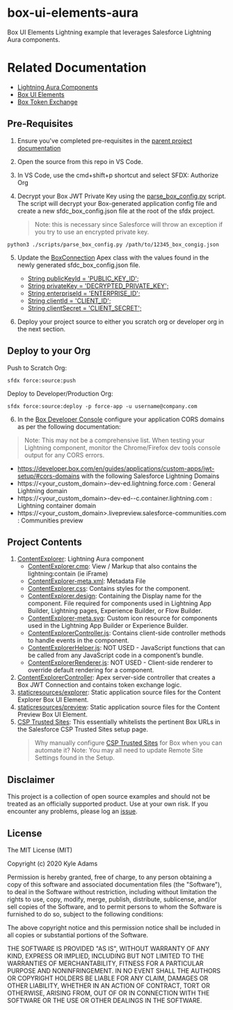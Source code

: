 # box-ui-elements-aura
Box UI Elements Lightning example that leverages Salesforce Lightning Aura components.

# Related Documentation
   * [Lightning Aura Components](https://developer.salesforce.com/docs/component-library/overview/components)
   * [Box UI Elements](https://developer.box.com/en/guides/embed/ui-elements/)
   * [Box Token Exchange](https://developer.box.com/en/guides/embed/ui-elements/access/)

## Pre-Requisites

1. Ensure you've completed pre-requisites in the [parent project documentation](../README.md)
2. Open the source from this repo in VS Code.
3. In VS Code, use the cmd+shift+p shortcut and select SFDX: Authorize Org
4. Decrypt your Box JWT Private Key using the [parse_box_config.py](/scripts/parse_box_config.py) script. The script will decrypt your Box-generated application config file and create a new sfdc_box_config.json file at the root of the sfdx project.
   
    > Note: this is necessary since Salesforce will throw an exception if you try to use an encrypted private key.

```
python3 ./scripts/parse_box_config.py /path/to/12345_box_congig.json
```
5. Update the [BoxConnection](/force-app/main/default/classes/BoxConnection.cls) Apex class with the values found in the newly generated sfdc_box_config.json file.

    * [String publicKeyId = 'PUBLIC_KEY_ID';](/force-app/main/default/classes/BoxConnection.cls#L11)
    * [String privateKey = 'DECRYPTED_PRIVATE_KEY';](/force-app/main/default/classes/BoxConnection.cls#L12)
    * [String enterpriseId = 'ENTERPRISE_ID';](/force-app/main/default/classes/BoxConnection.cls#L13)
    * [String clientId = 'CLIENT_ID';](/force-app/main/default/classes/BoxConnection.cls#L14)
    * [String clientSecret = 'CLIENT_SECRET';](/force-app/main/default/classes/BoxConnection.cls#L14)
6. Deploy your project source to either you scratch org or developer org in the next section.

## Deploy to your Org
Push to Scratch Org:
```
sfdx force:source:push
```

Deploy to Developer/Production Org:
```
sfdx force:source:deploy -p force-app -u username@company.com
```
6. In the [Box Developer Console](https://account.box.com/developers/services) configure your application CORS domains as per the following documentation:
  > Note: This may not be a comprehensive list. When testing your Lightning component, monitor the Chrome/Firefox dev tools console output for any CORS errors.

  * https://developer.box.com/en/guides/applications/custom-apps/jwt-setup/#cors-domains with the following Salesforce Lightning Domains
  * https://<your_custom_domain>-dev-ed.lightning.force.com : General Lightning domain
  * https://<your_custom_domain>-dev-ed--c.container.lightning.com : Lightning container domain
  * https://<your_custom_domain>.livepreview.salesforce-communities.com : Communities preview


## Project Contents
1. [ContentExplorer](/force-app/main/default/aura/ContentExplorer): Lightning Aura component
    * [ContentExplorer.cmp](/force-app/main/default/aura/ContentExplorer/ContentExplorer.cmp): View / Markup that also contains the lightning:contain (ie iFrame)
    * [ContentExplorer-meta.xml](/force-app/main/default/aura/ContentExplorer/ContentExplorer.cmp-meta.xml): Metadata File
    * [ContentExplorer.css](/force-app/main/default/aura/ContentExplorer/ContentExplorer.css): Contains styles for the component.
    * [ContentExplorer.design](/force-app/main/default/aura/ContentExplorer/ContentExplorer.design): Containing the Display name for the component. File required for components used in Lightning App Builder, Lightning pages, Experience Builder, or Flow Builder.
    * [ContentExplorer-meta.svg](/force-app/main/default/aura/ContentExplorer/ContentExplorer.svg): Custom icon resource for components used in the Lightning App Builder or Experience Builder.
    * [ContentExplorerController.js](/force-app/main/default/aura/ContentExplorer/ContentExplorerController.js): Contains client-side controller methods to handle events in the component.
    * [ContentExplorerHelper.js](/force-app/main/default/aura/ContentExplorer/ContentExplorerHelper.js): NOT USED - JavaScript functions that can be called from any JavaScript code in a component’s bundle.
    * [ContentExplorerRenderer.js](/force-app/main/default/aura/ContentExplorer/ContentExplorerRenderer.js): NOT USED - Client-side renderer to override default rendering for a component.
2. [ContentExplorerController](/force-app/main/default/classes/ContentExplorerController.cls): Apex server-side controller that creates a Box JWT Connection and contains token exchange logic.
3. [staticresources/explorer](/force-app/main/default/staticresources/explorer): Static application source files for the Content Explorer Box UI Element.
4. [staticresources/preview](/force-app/main/default/staticresources/preview): Static application source files for the Content Preview Box UI Element.
6. [CSP Trusted Sites](/force-app/main/default/cspTrustedSites): This essentially whitelists the pertinent Box URLs in the Salesforce CSP Trusted Sites setup page.
    > Why manually configure [CSP Trusted Sites](https://help.salesforce.com/articleView?id=csp_trusted_sites.htm) for Box when you can automate it?
    > Note: You may all need to update Remote Site Settings found in the Setup.


## Disclaimer
This project is a collection of open source examples and should not be treated as an officially supported product. Use at your own risk. If you encounter any problems, please log an [issue](https://github.com/kylefernandadams/box-salesforce-blueprints/issues).

## License

The MIT License (MIT)

Copyright (c) 2020 Kyle Adams

Permission is hereby granted, free of charge, to any person obtaining a copy of this software and associated documentation files (the "Software"), to deal in the Software without restriction, including without limitation the rights to use, copy, modify, merge, publish, distribute, sublicense, and/or sell copies of the Software, and to permit persons to whom the Software is furnished to do so, subject to the following conditions:

The above copyright notice and this permission notice shall be included in all copies or substantial portions of the Software.

THE SOFTWARE IS PROVIDED "AS IS", WITHOUT WARRANTY OF ANY KIND, EXPRESS OR IMPLIED, INCLUDING BUT NOT LIMITED TO THE WARRANTIES OF MERCHANTABILITY, FITNESS FOR A PARTICULAR PURPOSE AND NONINFRINGEMENT. IN NO EVENT SHALL THE AUTHORS OR COPYRIGHT HOLDERS BE LIABLE FOR ANY CLAIM, DAMAGES OR OTHER LIABILITY, WHETHER IN AN ACTION OF CONTRACT, TORT OR OTHERWISE, ARISING FROM, OUT OF OR IN CONNECTION WITH THE SOFTWARE OR THE USE OR OTHER DEALINGS IN THE SOFTWARE.
